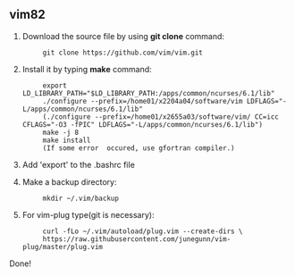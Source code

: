 ## vim82

1. Download the source file by using __git clone__ command:

            git clone https://github.com/vim/vim.git

2. Install it by typing __make__ command:

            export LD_LIBRARY_PATH="$LD_LIBRARY_PATH:/apps/common/ncurses/6.1/lib"
            ./configure --prefix=/home01/x2204a04/software/vim LDFLAGS="-L/apps/common/ncurses/6.1/lib"
            (./configure --prefix=/home01/x2655a03/software/vim/ CC=icc CFLAGS="-O3 -fPIC" LDFLAGS="-L/apps/common/ncurses/6.1/lib")
            make -j 8
            make install
            (If some error  occured, use gfortran compiler.)
            
3. Add 'export' to the .bashrc file 

4. Make a backup directory:
            
            mkdir ~/.vim/backup

5. For vim-plug type(git is necessary):

            curl -fLo ~/.vim/autoload/plug.vim --create-dirs \
            https://raw.githubusercontent.com/junegunn/vim-plug/master/plug.vim


Done!
